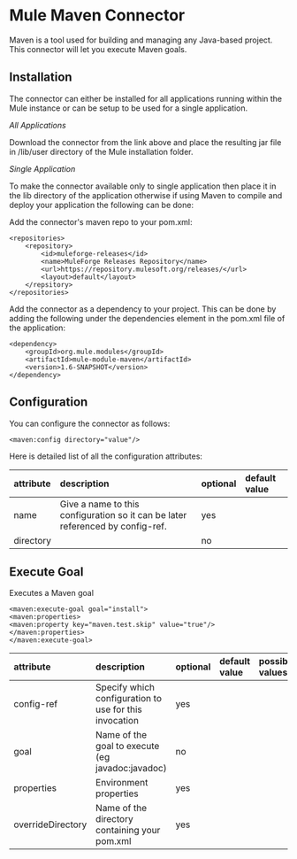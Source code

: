 Mule Maven Connector
====================

Maven is a tool used for building and managing any Java-based project. This connector will let you
        execute Maven goals.

Installation
------------

The connector can either be installed for all applications running within the Mule instance or can be setup to be used
for a single application.

*All Applications*

Download the connector from the link above and place the resulting jar file in
/lib/user directory of the Mule installation folder.

*Single Application*

To make the connector available only to single application then place it in the
lib directory of the application otherwise if using Maven to compile and deploy
your application the following can be done:

Add the connector's maven repo to your pom.xml:

    <repositories>
        <repository>
            <id>muleforge-releases</id>
            <name>MuleForge Releases Repository</name>
            <url>https://repository.mulesoft.org/releases/</url>
            <layout>default</layout>
        </repsitory>
    </repositories>

Add the connector as a dependency to your project. This can be done by adding
the following under the dependencies element in the pom.xml file of the
application:

    <dependency>
        <groupId>org.mule.modules</groupId>
        <artifactId>mule-module-maven</artifactId>
        <version>1.6-SNAPSHOT</version>
    </dependency>

Configuration
-------------

You can configure the connector as follows:

    <maven:config directory="value"/>

Here is detailed list of all the configuration attributes:

| attribute | description | optional | default value |
|:-----------|:-----------|:---------|:--------------|
|name|Give a name to this configuration so it can be later referenced by config-ref.|yes||
|directory||no|



Execute Goal
------------

Executes a Maven goal
<p/>


    
    <maven:execute-goal goal="install">
    <maven:properties>
    <maven:property key="maven.test.skip" value="true"/>
    </maven:properties>
    </maven:execute-goal>
    

| attribute | description | optional | default value | possible values |
|:-----------|:-----------|:---------|:--------------|:----------------|
|config-ref|Specify which configuration to use for this invocation|yes||
|goal|              Name of the goal to execute (eg javadoc:javadoc)|no||
|properties|        Environment properties|yes||
|overrideDirectory| Name of the directory containing your pom.xml|yes||















